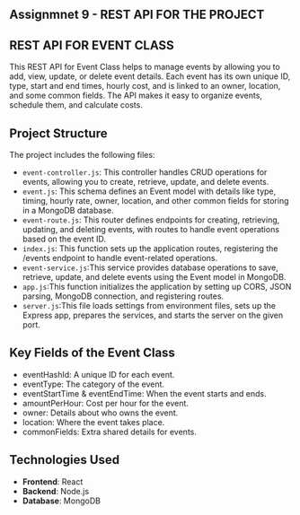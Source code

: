 ## Assignmnet 9 - REST API FOR THE PROJECT


## REST API FOR EVENT CLASS
This REST API for Event Class helps to manage events by allowing you to add, view, update, or delete event details. Each event has its own unique ID, type, start and end times, hourly cost, and is linked to an owner, location, and some common fields. The API makes it easy to organize events, schedule them, and calculate costs.

## Project Structure

The project includes the following files:

- `event-controller.js`: This controller handles CRUD operations for events, allowing you to create, retrieve, update, and delete events.
- `event.js`: This schema defines an Event model with details like type, timing, hourly rate, owner, location, and other common fields for storing in a MongoDB database.
- `event-route.js`: This router defines endpoints for creating, retrieving, updating, and deleting events, with routes to handle event operations based on the event ID.
- `index.js`: This function sets up the application routes, registering the /events endpoint to handle event-related operations.
- `event-service.js`:This service provides database operations to save, retrieve, update, and delete events using the Event model in MongoDB.
- `app.js`:This function initializes the application by setting up CORS, JSON parsing, MongoDB connection, and registering routes.
- `server.js`:This file loads settings from environment files, sets up the Express app, prepares the services, and starts the server on the given port.


## Key Fields of the Event Class
- eventHashId: A unique ID for each event.
- eventType: The category of the event.
- eventStartTime & eventEndTime: When the event starts and ends.
- amountPerHour: Cost per hour for the event.
- owner: Details about who owns the event.
- location: Where the event takes place.
- commonFields: Extra shared details for events.


## Technologies Used
- **Frontend**: React
- **Backend**: Node.js
- **Database**: MongoDB


